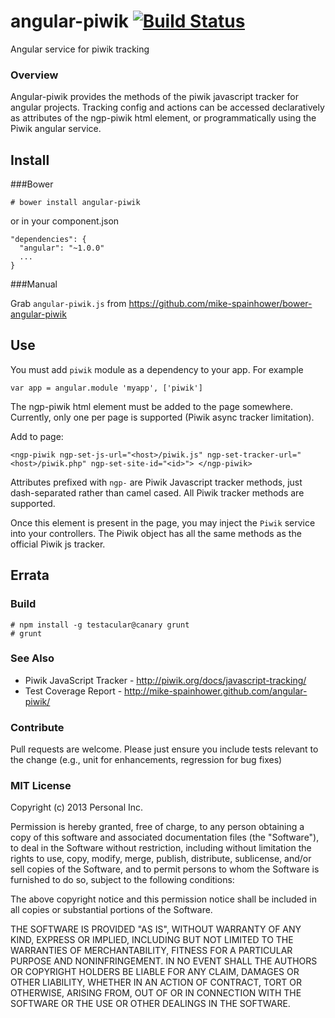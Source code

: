 # angular-piwik  [![Build Status](https://travis-ci.org/mike-spainhower/angular-piwik.png?branch=master)](https://travis-ci.org/mike-spainhower/angular-piwik)

Angular service for piwik tracking

### Overview

Angular-piwik provides the methods of the piwik javascript tracker for angular projects.  Tracking config and actions can be accessed declaratively as attributes of the ngp-piwik html element, or programmatically using the Piwik angular service.

## Install

###Bower

    # bower install angular-piwik
    
or in your component.json

    "dependencies": {
      "angular": "~1.0.0"
      ...
    }

###Manual

Grab <code>angular-piwik.js</code> from https://github.com/mike-spainhower/bower-angular-piwik


## Use

You must add <code>piwik</code> module as a dependency to your app.  For example

    var app = angular.module 'myapp', ['piwik']

The ngp-piwik html element must be added to the page somewhere.  Currently, only one per page is supported (Piwik async tracker limitation).

Add to page:

    <ngp-piwik ngp-set-js-url="<host>/piwik.js" ngp-set-tracker-url="<host>/piwik.php" ngp-set-site-id="<id>"> </ngp-piwik>

Attributes prefixed with <code>ngp-</code> are Piwik Javascript tracker methods, just dash-separated rather than camel cased.  All Piwik tracker methods are supported.

Once this element is present in the page, you may inject the <code>Piwik</code> service into your controllers.  The Piwik object has all the same methods as the official Piwik js tracker.

## Errata

### Build

    # npm install -g testacular@canary grunt
    # grunt

### See Also

* Piwik JavaScript Tracker - http://piwik.org/docs/javascript-tracking/
* Test Coverage Report - http://mike-spainhower.github.com/angular-piwik/


### Contribute

Pull requests are welcome.  Please just ensure you include tests relevant to the change (e.g., unit for enhancements, regression for bug fixes)

### MIT License

Copyright (c) 2013 Personal Inc.

Permission is hereby granted, free of charge, to any person obtaining a copy of this software and associated documentation files (the "Software"), to deal in the Software without restriction, including without limitation the rights to use, copy, modify, merge, publish, distribute, sublicense, and/or sell copies of the Software, and to permit persons to whom the Software is furnished to do so, subject to the following conditions:

The above copyright notice and this permission notice shall be included in all copies or substantial portions of the Software.

THE SOFTWARE IS PROVIDED "AS IS", WITHOUT WARRANTY OF ANY KIND, EXPRESS OR IMPLIED, INCLUDING BUT NOT LIMITED TO THE WARRANTIES OF MERCHANTABILITY, FITNESS FOR A PARTICULAR PURPOSE AND NONINFRINGEMENT. IN NO EVENT SHALL THE AUTHORS OR COPYRIGHT HOLDERS BE LIABLE FOR ANY CLAIM, DAMAGES OR OTHER LIABILITY, WHETHER IN AN ACTION OF CONTRACT, TORT OR OTHERWISE, ARISING FROM, OUT OF OR IN CONNECTION WITH THE SOFTWARE OR THE USE OR OTHER DEALINGS IN THE SOFTWARE.
